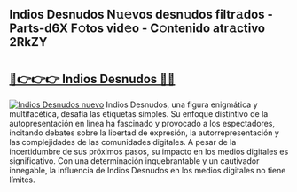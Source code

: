 ## Indios Desnudos N𝚞𝚎vos desn𝚞dos filtr𝚊dos - Parts-d6X F𝚘tos vid𝚎o - C𝚘ntenido atr𝚊ctivo 2RkZY

# <h2><a href="http://mbb3iy.tromn.icu/?c=Indios+Desnudos">🔗👉👉👉 Indios Desnudos 🔗🔗</a></h2>

[![Indios Desnudos nuevo](https://i.imgur.com/pEAQMta.gif)](http://mbb3iy.tromn.icu/?c=Indios+Desnudos)
Indios Desnudos, una figura enigmática y multifacética, desafía las etiquetas simples. Su enfoque distintivo de la autopresentación en línea ha fascinado y provocado a los espectadores, incitando debates sobre la libertad de expresión, la autorrepresentación y las complejidades de las comunidades digitales. A pesar de la incertidumbre de sus próximos pasos, su impacto en los medios digitales es significativo. Con una determinación inquebrantable y un cautivador innegable, la influencia de Indios Desnudos en los medios digitales no tiene límites.
